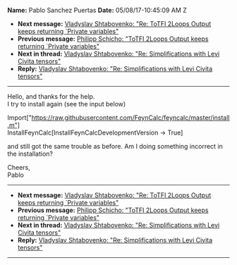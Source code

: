**Name:** Pablo Sanchez Puertas
**Date:** 05/08/17-10:45:09 AM Z

  - **Next message:** [Vladyslav Shtabovenko: "Re: ToTFI 2Loops Output
    keeps returning \`Private variables"](1239.html)
  - **Previous message:** [Philipp Schicho: "ToTFI 2Loops Output keeps
    returning \`Private variables"](1237.html)
  - **Next in thread:** [Vladyslav Shtabovenko: "Re: Simplifications
    with Levi Civita tensors"](1240.html)
  - **Reply:** [Vladyslav Shtabovenko: "Re: Simplifications with Levi
    Civita tensors"](1240.html)

-----

Hello, and thanks for the help.  
I try to install again (see the input below)  

Import["https://raw.githubusercontent.com/FeynCalc/feyncalc/master/install.m"]  
InstallFeynCalc[InstallFeynCalcDevelopmentVersion -\> True]  

and still got the same trouble as before. Am I doing something incorrect
in the installation?  

Cheers,  
Pablo  

-----

  - **Next message:** [Vladyslav Shtabovenko: "Re: ToTFI 2Loops Output
    keeps returning \`Private variables"](1239.html)
  - **Previous message:** [Philipp Schicho: "ToTFI 2Loops Output keeps
    returning \`Private variables"](1237.html)
  - **Next in thread:** [Vladyslav Shtabovenko: "Re: Simplifications
    with Levi Civita tensors"](1240.html)
  - **Reply:** [Vladyslav Shtabovenko: "Re: Simplifications with Levi
    Civita tensors"](1240.html)

-----

